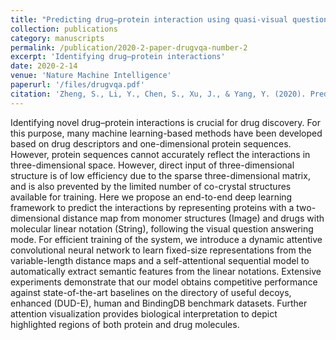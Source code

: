 ```yaml
---
title: "Predicting drug–protein interaction using quasi-visual question answering system"
collection: publications
category: manuscripts
permalink: /publication/2020-2-paper-drugvqa-number-2
excerpt: 'Identifying drug–protein interactions'
date: 2020-2-14
venue: 'Nature Machine Intelligence'
paperurl: '/files/drugvqa.pdf'
citation: 'Zheng, S., Li, Y., Chen, S., Xu, J., & Yang, Y. (2020). Predicting drug–protein interaction using quasi-visual question answering system. Nature Machine Intelligence, 2(2), 134-140.'
---
```

Identifying novel drug–protein interactions is crucial for drug discovery. For this purpose, many machine learning-based methods have been developed based on drug descriptors and one-dimensional protein sequences. However, protein sequences cannot accurately reflect the interactions in three-dimensional space. However, direct input of three-dimensional structure is of low efficiency due to the sparse three-dimensional matrix, and is also prevented by the limited number of co-crystal structures available for training. Here we propose an end-to-end deep learning framework to predict the interactions by representing proteins with a two-dimensional distance map from monomer structures (Image) and drugs with molecular linear notation (String), following the visual question answering mode. For efficient training of the system, we introduce a dynamic attentive convolutional neural network to learn fixed-size representations from the variable-length distance maps and a self-attentional sequential model to automatically extract semantic features from the linear notations. Extensive experiments demonstrate that our model obtains competitive performance against state-of-the-art baselines on the directory of useful decoys, enhanced (DUD-E), human and BindingDB benchmark datasets. Further attention visualization provides biological interpretation to depict highlighted regions of both protein and drug molecules.
